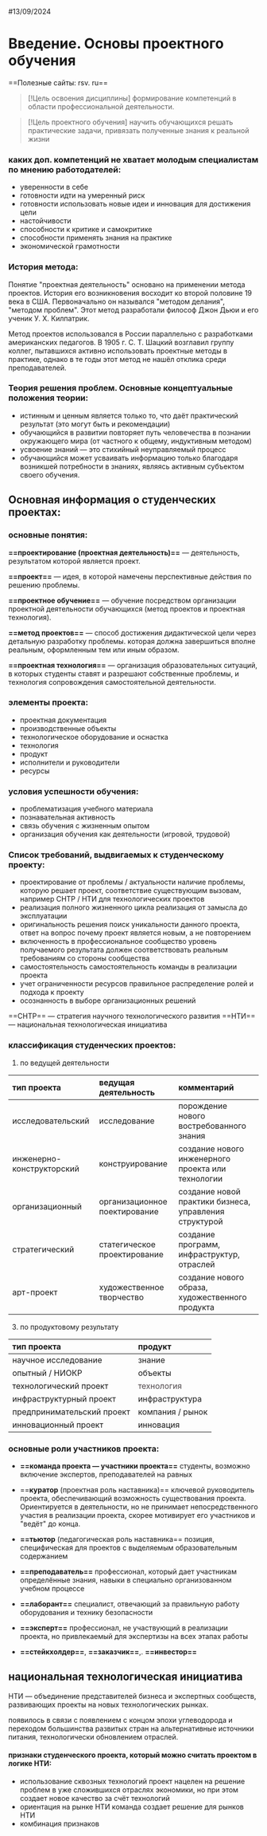 #13/09/2024
#  Введение. Основы проектного обучения

==Полезные сайты: rsv. ru==

> [!Цель освоения дисциплины] 
> формирование компетенций в области профессиональной деятельности.

> [!Цель проектного обучения]
>научить обучающихся решать практические задачи, привязать полученные знания к реальной жизни

### каких доп. компетенций не хватает молодым специалистам по мнению работодателей:

- уверенности в себе
- готовности идти на умеренный риск
- готовности использовать новые идеи и инновация для достижения цели
- настойчивости
- способности к критике и самокритике
- способности применять знания на практике
- экономической грамотности

### История метода:

Понятие "проектная деятельность" основано на применении метода проектов. История его возникновения восходит ко второй половине 19 века в США. Первоначально он назывался "методом делания", "методом проблем". Этот метод разработали философ Джон Дьюи и его ученик У. Х. Килпатрик.

Метод проектов использовался в России параллельно с разработками американских педагогов. В 1905 г. С. Т. Шацкий возглавил группу коллег, пытавшихся активно использовать проектные методы в практике, однако в те годы этот метод не нашёл отклика среди преподавателей.

### Теория решения проблем. Основные концептуальные положения теории:

- истинным и ценным является только то, что даёт практический результат (это могут быть и рекомендации)
- обучающийся в развитии повторяет путь человечества в познании окружающего мира (от частного к общему, индуктивным методом)
- усвоение знаний — это стихийный неуправляемый процесс
- обучающийся может усваивать информацию только благодаря возникшей потребности в знаниях, являясь активным субъектом своего обучения.



## Основная информация о студенческих проектах:

### основные понятия:

**==проектирование (проектная деятельность)==** — деятельность, результатом которой является проект.

**==проект==** — идея, в которой намечены перспективные действия по решению проблемы.

**==проектное обучение==** — обучение посредством организации проектной деятельности обучающихся (метод проектов и проектная технология).

**==метод проектов==** — способ достижения дидактической цели через детальную разработку проблемы. которая должна завершиться вполне реальным, оформленным тем или иным образом.

**==проектная технология==** — организация образовательных ситуаций, в которых студенты ставят и разрешают собственные проблемы, и технология сопровождения самостоятельной деятельности.

### элементы проекта:

- проектная документация
- производственные объекты
- технологическое оборудование и оснастка
- технология
- продукт
- исполнители и руководители
- ресурсы

### условия успешности обучения: 

- проблематизация учебного материала
- познавательная активность
- связь обучения с жизненным опытом
- организация обучения как деятельности (игровой, трудовой)

### Список требований, выдвигаемых к студенческому проекту:
- проектирование от проблемы / актуальности
	наличие проблемы, которую решает проект, соответствие существующим вызовам, например СНТР / НТИ для технологических проектов
- реализация полного жизненного цикла
	реализация от замысла до эксплуатации
- оригинальность решения
	поиск уникальности данного проекта, ответ на вопрос почему проект является новым, а не повторением
- включенность в профессиональное сообщество
	уровень получаемого результата должен соответствовать реальным требованиям со стороны сообщества
- самостоятельность
	самостоятельность команды в реализации проекта
- учет ограниченности ресурсов
	правильное распределение ролей и подхода к проекту
- осознанность в выборе организационных решений

==СНТР== — стратегия научного технологического развития
==НТИ== — национальная технологическая инициатива

### классификация студенческих проектов:

1. по ведущей деятельности

| тип проекта               | ведущая деятельность          | комментарий                                            |
| :------------------------ | :---------------------------- | :----------------------------------------------------- |
| исследовательский         | исследование                  | порождение нового востребованного знания               |
| инженерно-конструкторский | конструирование               | создание нового инженерного проекта или технологии     |
| организационный           | организационное поектирование | создание новой практики бизнеса, управления структурой |
| стратегический            | статегическое проектирование  | создание программ, инфраструктур, отраслей             |
| арт-проект                | художественное творчество     | создание нового образа, художественного продукта       |
3. по продуктовому результату

| тип проекта                | продукт                                                                               |
| :------------------------- | :------------------------------------------------------------------------------------ |
| научное исследование       | знание                                                                                |
| опытный / НИОКР            | объекты                                                                               |
| технологический проект     | <span style="color: rgb(80, 73, 76); caret-color: rgb(80, 73, 76);">технология</span> |
| инфраструктурный проект    | инфраструктура                                                                        |
| предпринимательский проект | компания / рынок                                                                      |
| инновационный проект       | инновация                                                                             |

### основные роли участников проекта:

- **==команда проекта — участники проекта==**
	студенты, возможно включение экспертов, преподавателей на равных
	
- ==**куратор** (проектная роль наставника)==
	ключевой руководитель проекта, обеспечивающий возможность существования проекта. Ориентируется в деятельности, но не принимает непосредственного участия в реализации проекта, скорее мотивирует его участников и "ведёт" до конца.
	
- **==тьютор** (педагогическая роль наставника==
	позиция, специфическая для проектов с выделяемым образовательным содержанием
	
- **==преподаватель==** 
	профессионал, который дает участникам определённые знания, навыки в специально организованном учебном процессе
	
- **==лаборант==**
	специалист, отвечающий за правильную работу оборудования и технику безопасности
	
- **==эксперт==**
	профессионал, не участвующий в реализации проекта, но привлекаемый для экспертизы на всех этапах работы
	
- **==стейкхолдер==**, **==заказчик==**,. **==инвестор==**

## национальная технологическая инициатива

НТИ — объединение представителей бизнеса и экспертных сообществ, развивающих проекты на новых технологических рынках.

появилось в связи с появлением с концом эпохи углеводорода и переходом большинства развитых стран на альтернативные источники питания, технологически обновлением отраслей.

#### признаки студенческого проекта, который можно считать проектом в логике НТИ:

- использование сквозных технологий
	проект нацелен на решение проблем в уже сложившихся отраслях экономики, но при этом создает новое качество за счёт технологий
- ориентация на рынке НТИ
	команда создает решение для рынков НТИ
- комбинация признаков
